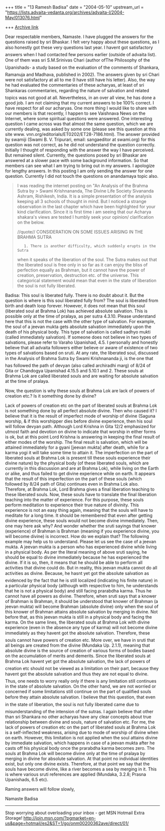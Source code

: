 +++
title = "13 Ramesh Badisa"
date = "2004-05-10"
upstream_url = "https://lists.advaita-vedanta.org/archives/advaita-l/2004-May/013076.html"

+++
[Archive link](https://lists.advaita-vedanta.org/archives/advaita-l/2004-May/013076.html)

Dear respectable members,
Namaste.
I have plugged the answers for the questions raised by sri Bhaskar. I felt 
very happy about these questions, as I also honestly got these very 
questions last year. I havent got satisfactory answers when I had contacted 
few persons earlier (outside of advaita list). One of them was sri 
S.M.Srinivas Chari (author ofThe Philosophy of the Upanishads- a study 
based on the evaluation of the comments of Shankara, Ramanuja and Madhava, 
published in 2002). The answers given by sri Chari were not satisfactory at 
all to me (I have still have his letter). Also, the way he had evaluated the 
commentaries of these acharyas, at least of sri Shankaras commentaries, 
regarding the nature of salvation and related topics was not good at all. 
Nevertheless, in an over all view, he has done a good job. I am not claiming 
that my current answers to be 100% correct. I have respect for all our 
acharyas. One more thing I would like to share with our members is that 
recently, I happen to see Vaishnava News on the Internet, where some 
spiritual questions were answered. One interesting question I came across 
was that almost the same question, which we are currently dealing, was asked 
by some one (please see this question at this site www. 
vnn.org/editorials/ET0202/ET28-7186.html). The answer provided by swamiji 
(Swami B. V. Tripurari, email: sangaeditor at swami.org) for this question was 
not correct, as he did not understand the question correctly. Initially I 
thought of responding with the answer the way I have perceived. But remained 
silent. Currently, the questions posed by sri Bhaskar are answered at a 
slower pace with some background information. So that members can see what I 
am trying to bring out in my answers. I apologize for lengthy answers. In 
this posting I am only sending the answer for one question. Currently I did 
not touch the questions on anandamaya topic also.

>I was reading the internet posting on  "An Analysis of the Brahma Sutra
by > Swami Krishnananda, The Divine Life Society  Sivananda Ashram, 
Rishikesh,
>India. It is a simple presentation of the analysis keeping all 3 schools of
>thought in mind.  But I noticed a strange observation in the last chapter
>which have been  highlighted for your kind clarification.  Since it is
>first time i am seeing that our Acharya shakara's views are tested I
humbly seek  your opinion/ clarification on the below.
>
>//quote//
>          CONSIDERATION ON SOME ISSUES ARISING IN THE BRAHMA SUTRA
>
>        1. There is another difficulty, which suddenly erupts in the Sutra
>when it speaks of the liberation of the soul. The Sutra makes out that
the liberated soul is free only in so far as it can enjoy the bliss of
>perfection equally as Brahman, but it cannot have the power of creation,
>preservation, destruction etc. of the universe. This categorical
statement would mean that even in the state of liberation the soul is not 
fully
liberated.

Badisa: This soul is liberated fully. There is no doubt about it. But the 
question is where is this soul liberated fully from? The soul is liberated 
from birth and death loop forever. However, it does not mean that this soul 
(liberated soul at Brahma Lok) has achieved absolute salvation. This is 
possible only at the time of pralaya, as per sutra 4.3.10. Please understand 
here that this is not the case with the other type of salvation. For 
example, the soul of a jeevan mukta gets absolute salvation immediately upon 
the death of his physical body. This type of salvation is called sadhyo 
mukti (called immediately salvation). If someone does not believe in two 
types of salvations, please refer to Varaho Upanishad, 4.5. I personally and 
honestly believe that all advaita followers either believe or aware of 
existence of two types of salvations based on sruti. At any rate, the 
liberated soul, discussed in the Analysis of Brahma Sutra by Swami 
Krishnananda ji, is the one that has followed the path of devyan (also 
called archiradhi marg) of 8/24 of Gita or Chandogya Upanishad 4.15.5 and 
5.10.1 and 2.  These souls at Brahma Lok are called liberated souls and are 
waiting for absolute salvation at the time of pralaya.

Now, the question is why these souls at Brahma Lok are lack of powers of 
creation etc.? Is it something done by divine?

Lack of powers of creation etc on the part of liberated souls at Brahma Lok 
is not something done by all perfect absolute divine. Then who caused it? I 
believe that it is the result of imperfect mode of worship of divine (Saguna 
worship, & if this worshipper dies before divine experience, then his soul 
will follow devyan path. Although Lord Krishna in Gita 12/2 emphasized for 
utmost faith and devotion on divine to indicate that worship in either forms 
is ok, but at this point Lord Krishna is answering in keeping the final 
result of either modes of the worship. The final result is salvation, which 
will be attained immediately for a gyani [jeevan mukta] after death, while 
for a karma yogi it will take some time to attain it. The imperfection on 
the part of liberated souls at Brahma Lok is present till these souls 
experience their divine nature) by the physical body (of these liberated 
souls, which are currently in this discussion and are at Brahma Lok), while 
living on the Earth or alike, and thus failed to get divine experience while 
on earth. It appears that the result of this imperfection on the part of 
these souls (which followed by 8/24 path of Gita) continues even in Brahma 
Lok also. Therefore, at Brahma Lok, Lord Brahma gives a final liberation 
teaching to these liberated souls. Now, these souls have to translate the 
final liberation teaching into the matter of experience. For this purpose, 
these souls perform meditation to experience their true nature of divinity. 
This experience is not an easy thing again, meaning that the souls will have 
to meditate for a long time. It should be remembered that even after getting 
divine experience, these souls would not become divine immediately. Then, 
one may here ask why? And wonder whether the sruti sayings that knower 
(experience) of Brahman is Brahman (meaning if you experience divine, you 
will become divine) is incorrect. How do we explain that? The following 
example may help us to understand. Please let us see the case of a jeevan 
mukta. A jeevan mukta is a person who has experienced divine while living in 
a physical body. As per the literal meaning of above sruti saying, he should 
be equal to divine immediately because he has experienced the divine. If it 
is so, then, it means that he should be able to perform all activities that 
divine could do. But in reality, this jeevan mukta cannot do all activities 
as divine. Because, he hasnt yet got the absolute salvation as evidenced by 
the fact that he is still localized (indicating his finite nature) in a 
particular physical body (although with respective to him, he understands 
that he is not a physical body) and still facing prarabdha karma. Thus he 
cannot have all powers as divine. Therefore, when sruti says that a knower 
of Brahman is Brahman, it should be understood that knower of Brahman (a 
jeevan mukta) will become Brahman (absolute divine) only when the soul of 
this knower of Brahman attains absolute salvation by merging in divine. Not 
before that, as this jeevan mukta is still in a physical body and facing the 
karma. On the same lines, the liberated souls at Brahma Lok with divine 
experience (even in the absence any type of karma) will not become divine 
immediately as they havent got the absolute salvation. Therefore, these 
souls cannot have powers of creation etc. More over, we have in sruti that 
all beings are created from the divine (Mundaka Up. 2.1.1), meaning that 
absolute divine is the source of creation of various forms of bodies based 
on the accumulation of merits and demerits. Since the liberated souls at 
Brahma Lok havent yet got the absolute salvation, the lack of powers of 
creation etc should not be viewed as a limitation on their part, because 
they havent got the absolute salvation and thus they are not equal to 
divine. Thus, one needs to worry really only if there is any limitation 
still continues in the state of absolute salvation. On the other hand, we 
are not worried or concerned if some limitations still continue on the part 
of qualified souls before they attain absolute salvation. I believe that 
this question, that even in the state of liberation, the soul is not fully 
liberated came due to misunderstanding of the intension of the sutras. I 
again believe that other than sri Shankara no other acharyas have any clear 
concepts about true relationship between divine and souls, nature of 
salvation etc. For me, the lack of powers of creation etc on the part of 
liberated souls at Brahma Lok is a self-inflected weakness, arising due to 
mode of worship of divine when on earth. However, this limitation is not 
applied when the soul attains divine by immediate salvation, which happens 
in case of a jeevan mukta after he casts off his physical body once the 
prarabdha karma becomes zero. The souls at Brahma Lok will become divine 
only at the time of pralaya by merging in divine for absolute salvation. At 
that point no individual identities exist, but only one divine exists. 
Therefore, at that point we say that the souls have become divine, like a 
river becomes a sea by merging in it. This is where various sruti references 
are applied (Mundaka, 3.2.8; Prasna Upanishads, 6.5 etc).

Raming answers will follow slowly,

Namaste
Badisa

_________________________________________________________________
Stop worrying about overloading your inbox - get MSN Hotmail Extra Storage! 
http://join.msn.com/?pgmarket=en-us&page=hotmail/es2&ST=1/go/onm00200362ave/direct/01/


